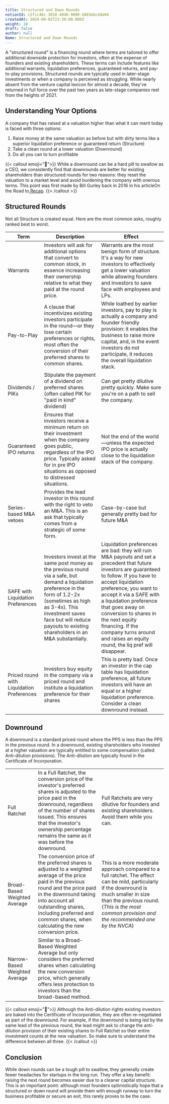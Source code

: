 ```yaml
---
title: Structured and Down Rounds
notionId: c5fcc46c-3010-4040-9000-d483ebcdda04
createdAt: 2024-08-02T23:30:00.000Z
weight: 10
draft: false
author: null
Name: Structured and Down Rounds
---
```



A "structured round" is a financing round where terms are tailored to offer additional downside protection for investors, often at the expense of founders and existing shareholders. These terms can include features like additional warrants, liquidation preferences, guaranteed returns, and pay-to-play provisions. Structured rounds are typically used in later-stage investments or when a company is perceived as struggling. While nearly absent from the venture capital lexicon for almost a decade, they've returned in full force over the past two years as late-stage companies reel from the heights of 2021.


## Understanding Your Options


A company that has raised at a valuation higher than what it can merit today is faced with three options:

1. Raise money at the same valuation as before but with dirty terms like a superior liquidation preference or guaranteed return (Structure)
2. Take a clean round at a lower valuation (Downround)
3. Do all you can to turn profitable

{{< callout emoji="📢">}}
While a downround can be a hard pill to swallow as a CEO, we consistently find that downrounds are better for existing shareholders than structured rounds for two reasons: they reset the valuation to a market level and avoid burdening the company with onerous terms. This point was first made by Bill Gurley back in 2016 in his articleOn the Road to[ Recap](https://abovethecrowd.com/2016/04/21/on-the-road-to-recap/).
{{< /callout >}}


## Structured Rounds


Not all Structure is created equal. Here are the most common asks, roughly ranked best to worst.


| Term                                       | Description                                                                                                                                                                                                                                                            | Effect                                                                                                                                                                                                                                                                                                                                                                                                   |
| ------------------------------------------ | ---------------------------------------------------------------------------------------------------------------------------------------------------------------------------------------------------------------------------------------------------------------------- | -------------------------------------------------------------------------------------------------------------------------------------------------------------------------------------------------------------------------------------------------------------------------------------------------------------------------------------------------------------------------------------------------------- |
| Warrants                                   | Investors will ask for additional options that convert to common stock, in essence increasing their ownership relative to what they paid at the round price.                                                                                                           | Warrants are the most benign form of structure. It's a way for new investors to effectively get a lower valuation while allowing founders and investors to save face with employees and LPs.                                                                                                                                                                                                             |
| Pay-to-Play                                | A clause that incentivizes existing investors participate in the round—or they lose certain preferences or rights, most often the conversion of their preferred shares to common shares.                                                                               | While loathed by earlier investors, pay to play is actually a company and founder friendly provision: it enables the business to raise more capital, and, in the event investors do not participate, it reduces the overall liquidation stack.                                                                                                                                                           |
| Dividends / PIKs                           | Stipulate the payment of a dividend on preferred shares (often called PIK for "paid in kind" dividend)                                                                                                                                                                 | Can get pretty dilutive pretty quickly. Make sure you're on a path to sell the company.                                                                                                                                                                                                                                                                                                                  |
| Guaranteed IPO returns                     | Ensures that investors receive a minimum return on their investment when the company goes public, regardless of the IPO price. Typically asked for in pre IPO situations as opposed to distressed situations.                                                          | Not the end of the world—unless the expected IPO price is actually close to the liquidation stack of the company.                                                                                                                                                                                                                                                                                        |
| Series-based M&A vetoes                    | Provides the lead investor in this round with the right to veto an M&A.  This is an ask that typically comes from a strategic of some form.                                                                                                                            | Case-by-case but generally pretty bad for future M&A                                                                                                                                                                                                                                                                                                                                                     |
| SAFE with Liquidation Preferences          | Investors invest at the same post money as the previous round via a safe, but demand a liquidation preference in the form of 1.2-2x (sometimes as high as 3-4x).  This investment saves face but will reduce payouts to existing shareholders in an M&A substantially. | Liquidation preferences are bad: they will ruin M&A payouts and set a precedent that  future investors are guaranteed to follow.  If you have to accept liquidation preference, you want to accept it via a SAFE with a liquidation preference that goes away on conversion to shares in the next equity financing. If the company turns around and raises an equity round, the liq pref will disappear. |
| Priced round  with Liquidation Preferences | Investors buy equity in the company via a priced round and institute a liquidation preference for their shares                                                                                                                                                         | This is pretty bad.  Once an investor in the cap table has liquidation preference, all future investors will have an equal or a higher liquidation preference.  Consider a clean downround instead.                                                                                                                                                                                                      |


## Downround


A downround is a standard priced round where the PPS is less than the PPS in the previous round. In a downround, existing shareholders who invested at a higher valuation are typically entitled to some compensation (called Anti-dilution provisions). The Anti-dilution are typically found in the Certificate of Incorporation.


|                               |                                                                                                                                                                                                                                                                                          |                                                                                                                                                                                                                                               |
| ----------------------------- | ---------------------------------------------------------------------------------------------------------------------------------------------------------------------------------------------------------------------------------------------------------------------------------------- | --------------------------------------------------------------------------------------------------------------------------------------------------------------------------------------------------------------------------------------------- |
| Full Ratchet                  | In a Full Ratchet, the conversion price of the investor's preferred shares is adjusted to the price paid in the downround, regardless of the number of shares issued. This ensures that the investor's ownership percentage remains the same as it was before the downround.             | Full Ratchets are very dilutive for founders and existing shareholders.  Avoid them while you can.                                                                                                                                            |
| Broad-Based Weighted Average  | The conversion price of the preferred shares is adjusted to a weighted average of the price paid in the previous round and the price paid in the downround taking into account all outstanding shares, including preferred and common shares, when calculating the new conversion price. | This is a more moderate approach compared to a full ratchet. The effect can be mild, particularly if the downround is much smaller in size than the previous round. (_This is the most common provision and the recommended one by the NVCA_) |
| Narrow-Based Weighted Average | Similar to a Broad-Based Weighted Average but only considers the preferred shares when calculating the new conversion price, which generally offers less protection to investors than the broad-based method.                                                                            |                                                                                                                                                                                                                                               |


{{< callout emoji="📢">}}
Although the Anti-dilution rights existing investors are baked into the Certificate of Incorporation, they are often re-negotiated as part of the downround. For example,  if the downround is being led by the same lead of the previous round, the lead might ask to change the anti-dilution provision of their existing shares to Full Ratchet so their entire investment counts at the new valuation. So make sure to understand the difference between all three.
{{< /callout >}}


## Conclusion


While down rounds can be a tough pill to swallow, they generally create fewer headaches for startups in the long run. They offer a key benefit: raising the next round becomes easier due to a cleaner capital structure. This is an important point: although most founders optimistically hope that a structured or down round will provide them with enough runway to turn the business profitable or secure an exit, this rarely proves to be the case.

